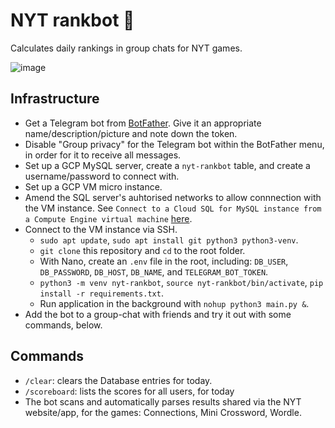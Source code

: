 # NYT rankbot 🤖
Calculates daily rankings in group chats for NYT games.

![image](https://github.com/harryl99/nyt-rankbot/assets/79798424/0ee465bd-d6ca-482b-b146-062421cec146)

## Infrastructure
* Get a Telegram bot from [BotFather](https://t.me/BotFather). Give it an appropriate name/description/picture and note down the token.
* Disable "Group privacy" for the Telegram bot within the BotFather menu, in order for it to receive all messages. 
* Set up a GCP MySQL server, create a `nyt-rankbot` table, and create a username/password to connect with. 
* Set up a GCP VM micro instance.
* Amend the SQL server's auhtorised networks to allow connnection with the VM instance. See `Connect to a Cloud SQL for MySQL instance from a Compute Engine virtual machine` [here](https://cloud.google.com/curated-resources/cloud-sql).
* Connect to the VM instance via SSH. 
  * `sudo apt update`, `sudo apt install git python3 python3-venv`.
  * `git clone` this repository and `cd` to the root folder.
  * With Nano, create an `.env` file in the root, including: `DB_USER`, `DB_PASSWORD`, `DB_HOST`, `DB_NAME`, and `TELEGRAM_BOT_TOKEN`.
  * `python3 -m venv nyt-rankbot`, `source nyt-rankbot/bin/activate`, `pip install -r requirements.txt`.
  * Run application in the background with `nohup python3 main.py &`.
* Add the bot to a group-chat with friends and try it out with some commands, below.

## Commands
* `/clear`: clears the Database entries for today.
* `/scoreboard`: lists the scores for all users, for today
* The bot scans and automatically parses results shared via the NYT website/app, for the games: Connections, Mini Crossword, Wordle.
